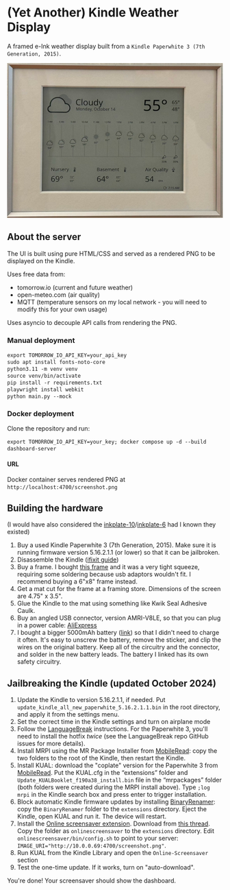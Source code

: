 # (Yet Another) Kindle Weather Display

A framed e-Ink weather display built from a `Kindle Paperwhite 3 (7th Generation, 2015)`.

![screenshot](screenshot.jpg)

## About the server

The UI is built using pure HTML/CSS and served as a rendered PNG to be displayed on the Kindle.

Uses free data from:

* tomorrow.io (current and future weather)
* open-meteo.com (air quality)
* MQTT (temperature sensors on my local network - you will need to modify this for your own usage)

Uses asyncio to decouple API calls from rendering the PNG.

### Manual deployment

```
export TOMORROW_IO_API_KEY=your_api_key
sudo apt install fonts-noto-core
python3.11 -m venv venv
source venv/bin/activate
pip install -r requirements.txt
playwright install webkit
python main.py --mock
```

### Docker deployment

Clone the repository and run:

```
export TOMORROW_IO_API_KEY=your_key; docker compose up -d --build dashboard-server
```

#### URL

Docker container serves rendered PNG at `http://localhost:4700/screenshot.png`

## Building the hardware

(I would have also considered the [inkplate-10](https://www.crowdsupply.com/soldered/inkplate-10)/[inkplate-6](https://www.crowdsupply.com/soldered/inkplate-6) had I known they existed)

1. Buy a used Kindle Paperwhite 3 (7th Generation, 2015). Make sure it is running firmware version 5.16.2.1.1 (or lower) so that it can be jailbroken.
2. Disassemble the Kindle ([ifixit guide](https://www.ifixit.com/Guide/Kindle+Paperwhite+3rd+Generation+Battery+Replacement/61550))
3. Buy a frame. I bought [this frame](https://www.amazon.com/dp/B003YN10M2?ref=ppx_yo2ov_dt_b_fed_asin_title) and it was a very tight squeeze, requiring some soldering because usb adaptors wouldn't fit. I recommend buying a 6"x8" frame instead.
4. Get a mat cut for the frame at a framing store. Dimensions of the screen are 4.75" x 3.5".
5. Glue the Kindle to the mat using something like Kwik Seal Adhesive Caulk.
6. Buy an angled USB connector, version AMRI-V8LE, so that you can plug in a power cable: [AliExpress](https://www.aliexpress.us/item/3256801306879430.html?spm=a2g0o.order_list.order_list_main.4.6faf1802ifd8ra&gatewayAdapt=glo2usa)
7. I bought a bigger 5000mAh battery ([link](https://www.amazon.com/dp/B08TTLBHSS?ref=ppx_yo2ov_dt_b_fed_asin_title)) so that I didn't need to charge it often. It's easy to unscrew the battery, remove the sticker, and clip the wires on the original battery. Keep all of the circuitry and the connector, and solder in the new battery leads. The battery I linked has its own safety circuitry.

## Jailbreaking the Kindle (updated October 2024)

1. Update the Kindle to version 5.16.2.1.1, if needed. Put `update_kindle_all_new_paperwhite_5.16.2.1.1.bin` in the root directory, and apply it from the settings menu.
2. Set the correct time in the Kindle settings and turn on airplane mode
3. Follow the [LanguageBreak](https://github.com/notmarek/LanguageBreak) instructions. For the Paperwhite 3, you'll need to install the hotfix _twice_ (see the LanguageBreak repo GitHub issues for more details).
4. Install MRPI using the MR Package Installer from [MobileRead](https://www.mobileread.com/forums/showthread.php?t=225030): copy the two folders to the root of the Kindle, then restart the Kindle.
5. Install KUAL: download the "coplate" version for the Paperwhite 3 from [MobileRead](https://www.mobileread.com/forums/showthread.php?t=225030). Put the KUAL.cfg in the “extensions” folder and `Update_KUALBooklet_f190a38_install.bin` file in the “mrpackages” folder (both folders were created during the MRPI install above). Type `;log mrpi` in the Kindle search box and press enter to trigger installation. 
6. Block automatic Kindle firmware updates by installing [BinaryRenamer](https://www.mobileread.com/forums/showthread.php?t=357438): copy the `BinaryRenamer` folder to the `extensions` directory. Eject the Kindle, open KUAL and run it. The device will restart.
7. Install the [Online screensaver extension](https://www.mobileread.com/forums/showthread.php?t=236104). Download from [this thread](https://github.com/Kuhno92/onlinescreensaverPW2). Copy the folder as `onlinescreensaver` to the `extensions` directory. Edit `onlinescreensaver/bin/config.sh` to point to your server: `IMAGE_URI="http://10.0.0.69:4700/screenshot.png"`.
8. Run KUAL from the Kindle Library and open the `Online-Screensaver` section
9. Test the one-time update. If it works, turn on "auto-download".

You're done! Your screensaver should show the dashboard.
